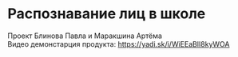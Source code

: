 #  Распознавание лиц в школе
Проект Блинова Павла и Маракшина Артёма \
Видео демонстарция продукта: https://yadi.sk/i/WiEEaBlI8kyWOA
